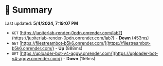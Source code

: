 # 📖 Summary
Last updated: **5/4/2024, 7:19:07 PM**

- `GET` [https://jupiterlab-render-0pdn.onrender.com/lab?](https://jupiterlab-render-0pdn.onrender.com/lab?) - **Down** (453ms)
- `GET` [https://filestreambot-b5k6.onrender.com/](https://filestreambot-b5k6.onrender.com/) - **Up** (888ms)
- `GET` [https://uploader-bot-v4-aggw.onrender.com/](https://uploader-bot-v4-aggw.onrender.com/) - **Down** (156ms)
